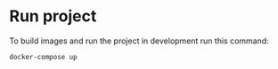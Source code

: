 # Run project

To build images and run the project in development run this command:

`docker-compose up`
